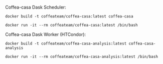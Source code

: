 
Coffea-casa Dask Scheduler:
```
docker build -t coffeateam/coffea-casa:latest coffea-casa
```

```
docker run -it --rm coffeateam/coffea-casa:latest /bin/bash
```

Coffea-casa Dask Worker (HTCondor):
```
docker build -t coffeateam/coffea-casa-analysis:latest coffea-casa-analysis
```

```
docker run -it --rm coffeateam/coffea-casa-analysis:latest /bin/bash
```
